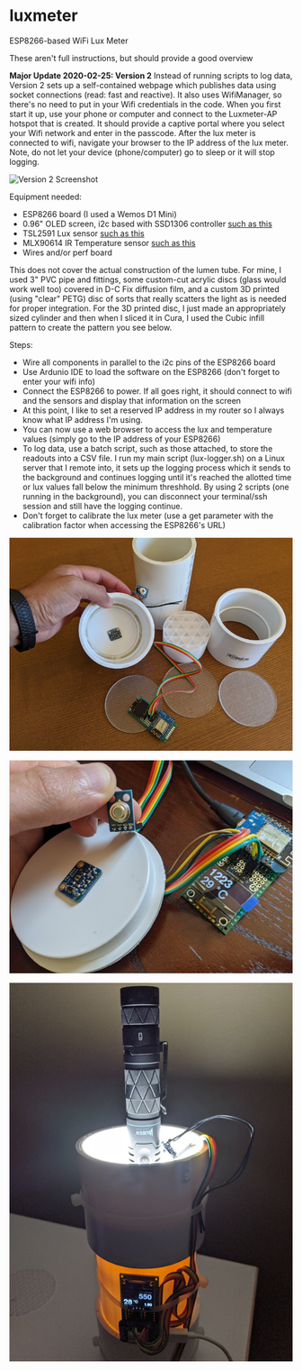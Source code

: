 # luxmeter
ESP8266-based WiFi Lux Meter

These aren't full instructions, but should provide a good overview

**Major Update 2020-02-25: Version 2**
Instead of running scripts to log data, Version 2 sets up a self-contained webpage which publishes data using socket connections (read: fast and reactive).  It also uses WifiManager, so there's no need to put in your Wifi credentials in the code.  When you first start it up, use your phone or computer and connect to the Luxmeter-AP hotspot that is created.  It should provide a captive portal where you select your Wifi network and enter in the passcode.  After the lux meter is connected to wifi, navigate your browser to the IP address of the lux meter.  Note, do not let your device (phone/computer) go to sleep or it will stop logging.

![Version 2 Screenshot](lux_meter_v2_screenshot.jpg)

Equipment needed:
* ESP8266 board (I used a Wemos D1 Mini)
* 0.96" OLED screen, i2c based with SSD1306 controller [such as this](https://www.amazon.com/dp/B06XRBTBTB/)
* TSL2591 Lux sensor [such as this](https://learn.adafruit.com/adafruit-tsl2591)
* MLX90614 IR Temperature sensor [such as this](https://www.amazon.com/gp/product/B07YZVDWWB/)
* Wires and/or perf board

This does not cover the actual construction of the lumen tube.  For mine, I used 3" PVC pipe and fittings, some custom-cut acrylic discs (glass would work well too) covered in D-C Fix diffusion film, and a custom 3D printed (using "clear" PETG) disc of sorts that really scatters the light as is needed for proper integration.  For the 3D printed disc, I just made an appropriately sized cylinder and then when I sliced it in Cura, I used the Cubic infill pattern to create the pattern you see below.

Steps:
* Wire all components in parallel to the i2c pins of the ESP8266 board
* Use Ardunio IDE to load the software on the ESP8266 (don't forget to enter your wifi info)
* Connect the ESP8266 to power.  If all goes right, it should connect to wifi and the sensors and display that information on the screen
* At this point, I like to set a reserved IP address in my router so I always know what IP address I'm using.
* You can now use a web browser to access the lux and temperature values (simply go to the IP address of your ESP8266)
* To log data, use a batch script, such as those attached, to store the readouts into a CSV file.  I run my main script (lux-logger.sh) on a Linux server that I remote into, it sets up the logging process which it sends to the background and continues logging until it's reached the allotted time or lux values fall below the minimum threshhold.  By using 2 scripts (one running in the background), you can disconnect your terminal/ssh session and still have the logging continue.
* Don't forget to calibrate the lux meter (use a get parameter with the calibration factor when accessing the ESP8266's URL)


![Lux Meter Parts](lux_meter_parts.jpg)

![Lux Meter Sensors](lux_meter_sensors.jpg)

![Lux Meter Operation](lux_meter_operation.jpg)
